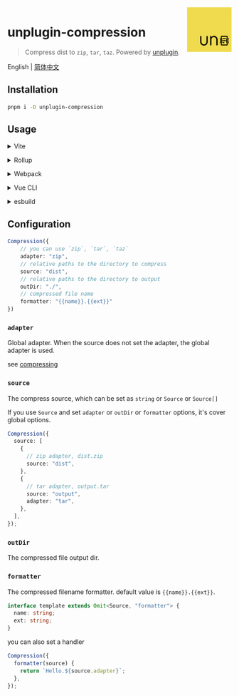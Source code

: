 <img src="./assets/logo.svg" alt="logo of vite-plugin-patch-env repository" width="100" height="100" align="right" />

# unplugin-compression

> Compress dist to `zip`, `tar`, `taz`. Powered by [unplugin](https://github.com/unjs/unplugin).

English | [简体中文](./README.zh-CN.md)

## Installation

```bash
pnpm i -D unplugin-compression
```

## Usage

<details>
<summary>Vite</summary><br>

```ts
// vite.config.ts
import Compression from "unplugin-compression/vite";

export default defineConfig({
  plugins: [
    Compression({
      /* options */
    }),
  ],
});
```

<br></details>

<details>
<summary>Rollup</summary><br>

```ts
// rollup.config.js
import Compression from "unplugin-compression/rollup";

export default {
  plugins: [
    Compression({
      /* options */
    }),
  ],
};
```

<br></details>

<details>
<summary>Webpack</summary><br>

```ts
// webpack.config.js
module.exports = {
  /* ... */
  plugins: [
    require("unplugin-compression/webpack")({
      /* options */
    }),
  ],
};
```

<br></details>

<details>
<summary>Vue CLI</summary><br>

```ts
// vue.config.js
module.exports = {
  configureWebpack: {
    plugins: [
      require("unplugin-compression/webpack")({
        /* options */
      }),
    ],
  },
};
```

<br></details>

<details>
<summary>esbuild</summary><br>

```ts
// esbuild.config.js
import { build } from "esbuild";

build({
  /* ... */
  plugins: [
    require("unplugin-compression/esbuild")({
      /* options */
    }),
  ],
});
```

<br></details>

## Configuration

```ts
Compression({
    // you can use `zip`, `tar`, `taz`
    adapter: "zip",
    // relative paths to the directory to compress
    source: "dist",
    // relative paths to the directory to output
    outDir: "./",
    // compressed file name
    formatter: "{{name}}.{{ext}}"
})
```

### `adapter`

Global adapter. When the source does not set the adapter, the global adapter is used.

see [compressing](https://github.com/node-modules/compressing)

### `source`

The compress source, which can be set as `string` or `Source` or `Source[]`

If you use `Source` and set `adapter` or `outDir` or `formatter` options, it's cover global options.

```ts
Compression({
  source: [
    {
      // zip adapter, dist.zip
      source: "dist",
    },
    {
      // tar adapter, output.tar
      source: "output",
      adapter: "tar",
    },
  ],
});
```

### `outDir`

The compressed file output dir.

### `formatter`

The compressed filename formatter. default value is `{{name}}.{{ext}}`.

```ts
interface template extends Omit<Source, "formatter"> {
  name: string;
  ext: string;
}
```

you can also set a handler

```ts
Compression({
  formatter(source) {
    return `Hello.${source.adapter}`;
  },
});
```
